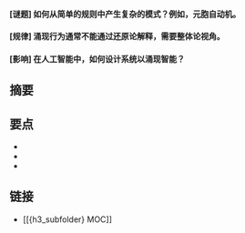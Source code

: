 #### [谜题] 如何从简单的规则中产生复杂的模式？例如，元胞自动机。


#### [规律] 涌现行为通常不能通过还原论解释，需要整体论视角。


#### [影响] 在人工智能中，如何设计系统以涌现智能？


## 摘要


## 要点

- 
- 
- 

## 链接

- [[{h3_subfolder} MOC]]
